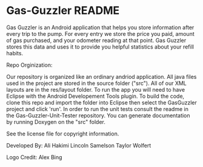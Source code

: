 Gas-Guzzler README
=======================

Gas Guzzler is an Android application that helps you store information after every trip to the pump. For every entry we store the price you paid, amount of gas purchased, and your odometer reading at that point. Gas Guzzler stores this data and uses it to provide you helpful statistics about your refill habits.

Repo Orginization:

  Our repository is organized like an ordinary andriod application.  All java files used in the project are stored in the source folder ("src").  All of our XML layouts are in the res/layout folder. To run the app you will need to have Eclipse with the Android Developement Tools plugin. To build the code, clone this repo and import the folder into Eclipse then select the GasGuzzler project and click 'run'. In order to run the unit tests consult the readme in the Gas-Guzzler-Unit-Tester repository. You can generate documentation by running Doxygen on the "src" folder.


See the license file for copyright information.

Developed By:
Ali Hakimi
Lincoln Samelson
Taylor Wolfert

Logo Credit:
Alex Bing
